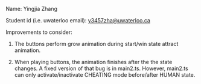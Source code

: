 Name: Yingjia Zhang

Student id (i.e. uwaterloo email): y3457zha@uwaterloo.ca

Improvements to consider: 

1. The buttons perform grow animation during start/win state attract animation.

2. When playing buttons, the animation finishes after the the state changes. A fixed version of that bug is in main2.ts. However, main2.ts can only activate/inactivate CHEATING mode before/after HUMAN state.